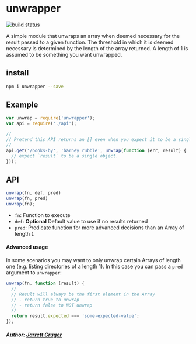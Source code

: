 # unwrapper

[![build
status](https://secure.travis-ci.org/jcrugzz/unwrapper.svg)](http://travis-ci.org/jcrugzz/unwrapper)

A simple module that unwraps an array when deemed necessary for the result
passed to a given function. The threshold in which it is deemed necessary is
determined by the length of the array returned. A length of 1 is assumed to be
something you want unwrapped.

## install

```sh
npm i unwrapper --save
```

## Example

```js
var unwrap = require('unwrapper');
var api = require('./api');

//
// Pretend this API returns an [] even when you expect it to be a single entity
//
api.get('/books-by', 'barney rubble', unwrap(function (err, result) {
  // expect `result` to be a single object.
}));
```

## API

``` js
unwrap(fn, def, pred)
unwrap(fn, pred)
unwrap(fn);
```

* `fn`: Function to execute
* `def`: **Optional** Default value to use if no results returned
* `pred`: Predicate function for more advanced decisions than an Array of length `1`

#### Advanced usage

In some scenarios you may want to only unwrap certain Arrays of length one (e.g. listing directories of a length 1). In this case you can pass a `pred` argument to `unwrapper`:

``` js
unwrap(fn, function (result) {
  //
  // Result will always be the first element in the Array
  // - return true to unwrap
  // - return false to NOT unwrap
  //
  return result.expected === 'some-expected-value';
});
```

##### Author: [Jarrett Cruger](https://github.com/jcrugzz)
